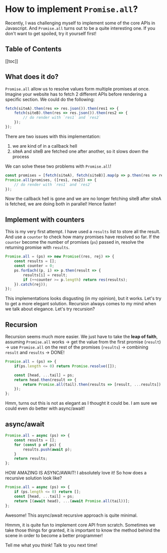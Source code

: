 # How to implement `Promise.all`?

Recently, I was challenging myself to implement some of the core APIs in Javascript. And `Promise.all` turns out to be a quite interesting one. If you don't want to get spoiled, try it yourself first!

## Table of Contents
[[toc]]

## What does it do?

`Promise.all` allow us to resolve values form multiple promises at once. Imagine your website has to fetch 2 different APIs before rendering a specific section. We could do the following:

```js
fetch(siteA).then(res => res.json()).then(res1 => {
    fetch(siteB).then(res => res.json()).then(res2 => {
        // do render with `res1` and `res2`
    });
});
```

There are two issues with this implementation:
1. we are kind of in a callback hell
2. siteA and siteB are fetched one after another, so it slows down the process

We can solve these two problems with `Promise.all`!

```js
const promises = [fetch(siteA), fetch(siteB)].map(p => p.then(res => res.json()));
Promise.all(promises, ([res1, res2]) => {
    // do render with `res1` and `res2`
});
```

Now the callback hell is gone and we are no longer fetching siteB after siteA is fetched, we are doing both in parallel! Hence faster!

## Implement with counters

This is my very first attempt. I have used a `results` list to store all the result. And use a `counter` to check how many promises have resolved so far. If the `counter` become the number of promises (`ps`) passed in, resolve the returning promise with `results`.

```js
Promise.all = (ps) => new Promise((res, rej) => {
    const results = [];
    const counter = 0;
    ps.forEach((p, i) => p.then(result => {
        results[i] = result;
        if (++counter >= p.length) return res(results);
    }).catch(rej));
});
```

This implementations looks disgusting (in my opinion), but it works. Let's try to get a more elegant solution. Recursion always comes to my mind when we talk about elegance. Let's try recursion?

## Recursion

Recursion seems much more easier. We just have to take the **leap of faith**, assuming `Promise.all` works -> get the value from the first promise (`result`) -> use `Promise.all` on the rest of the promises (`results`) -> combining `result` and `results` -> DONE!

```js
Promise.all = (ps) => {
    if(ps.length <= 0) return Promise.resolve([]);

    const [head, ...tail] = ps;
    return head.then(result => {
        return Promise.all(tail).then(results => [result, ...results])
    });
};
```

Hmm, turns out this is not as elegant as I thought it could be. I am sure we could even do better with async/await!

## async/await

```js
Promise.all = async (ps) => {
    const results = [];
    for (const p of ps) {
        results.push(await p);
    }
    return results;
};
```

HOW AMAZING IS ASYNC/AWAIT! I absolutely love it! So how does a recursive solution look like?

```js
Promise.all = async (ps) => {
    if (ps.length <= 0) return [];
    const [head, ...tail] = ps;
    return [(await head), ...(await Promise.all(tail))];
};
```

Awesome! This async/await recursive approach is quite minimal.

Hmmm, it is quite fun to implement core API from scratch. Sometimes we take those things for granted, it is important to know the method behind the scene in order to become a better programmer! 

Tell me what you think! Talk to you next time!

